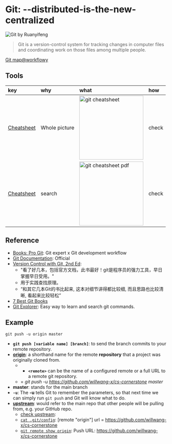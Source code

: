 # Git: --distributed-is-the-new-centralized

![Git by Ruanyifeng](http://www.ruanyifeng.com/blogimg/asset/2015/bg2015120901.png)

> Git is a version-control system for tracking changes in computer files and coordinating work on those files among multiple people. 

[Git map@workflowy](https://workflowy.com/s/BZDH.1aTOIGRJzF)

## Tools


|key|why|what|how|
|:--|:--|:--|:--|
|[Cheatsheet](http://ndpsoftware.com/git-cheatsheet.html)|Whole picture| [<img src="https://i.imgur.com/rNLeezQ.jpg" alt="git cheatsheet" width="200"/>](http://ndpsoftware.com/git-cheatsheet.html#loc=local_repo;) |check|
|[Cheatsheet](http://ndpsoftware.com/git-cheatsheet.html)|search|[<img src="https://i.imgur.com/I1DE9J9.png" alt="git cheatsheet pdf" width="200"/>](https://education.github.com/git-cheat-sheet-education.pdf)|check|



## Reference 

- [Books: Pro Git](https://git-scm.com/book/en/v2): Git expert x Git development workflow 
- [Git Documentation](https://git-scm.com/doc): Official 
- [Version Control with Git, 2nd Ed](https://book.douban.com/subject/26341974/): 
	- "看了好几本，包括官方文档，此书最好！git是程序员的强力工具，早日掌握早日受用。" 
	- 用于实践查找原理。
	- “和其它几本Git的书比起来, 这本对细节讲得都比较细, 而且思路也比较清晰, 看起来比较轻松”
- [7 Best Git Books](https://www.fromdev.com/2015/02/best-git-books.html)
- [Git Explorer](https://gitexplorer.com/): Easy way to learn and search git commands. 

## Example 

```
git push -u origin master
```

- **`git push [variable name] [branch]`**: to send the branch commits to your remote repository.
- [**origin**](https://www.git-tower.com/learn/git/glossary/origin#:~:text=In%20Git%2C%20%22origin%22%20is,but%20just%20a%20standard%20convention.): a shorthand name for the remote **repository** that a project was originally cloned from.  
	- 	- **`<remote>`** can be the name of a configured remote or a full URL to a remote git repository. 
	-  = *git push -u https://github.com/willwang-x/cs-cornerstone master*
- **master**: stands for the main branch
- **`-u`**: The **-u** tells Git to remember the parameters, so that next time we can simply run `git push` and Git will know what to do.
- **[upstream](https://stackoverflow.com/questions/5561295/what-does-git-push-u-mean)**: would refer to the main repo that other people will be pulling from, e.g. your GitHub repo. 
	- [check upstream](https://higoge.github.io/2015/07/06/git-remote03/):
	- [`cat .git/config`](https://i.imgur.com/NSURctB.png): [remote "origin"] url = https://github.com/willwang-x/cs-cornerstone 
	- [`git remote show origin`](https://i.imgur.com/dPf0499.png): Push  URL: https://github.com/willwang-x/cs-cornerstone

